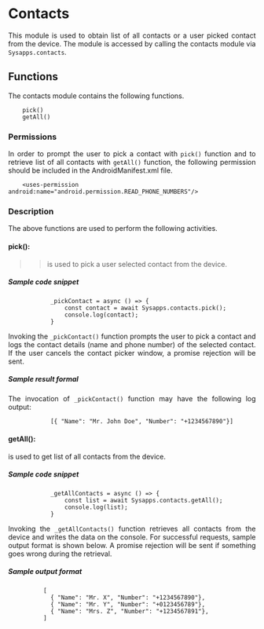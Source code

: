 # Contacts
<p style = "text-align: justify">This module is used to obtain list of all contacts or a user picked contact from the device. The module is accessed by calling the contacts module via <code>Sysapps.contacts</code>.</p> 

## Functions
<p style = "text-align: justify">The contacts module contains the following functions.</p>

``` 
    pick()
    getAll()
```

### Permissions
<p style = "text-align: justify">In order to prompt the user to pick a contact with <code>pick()</code>  function and to retrieve list of all contacts with <code>getAll()</code> function, the following permission should be included in the AndroidManifest.xml file.</p>

 ```    <uses-permission android:name="android.permission.READ_PHONE_NUMBERS"/>```

### Description
<p style = "text-align: justify">The above functions are used to perform the following activities.</p>

#### pick(): 

> ><p style = "text-align: justify">is used to pick a user selected contact from the device.</p>

##### Sample code snippet

``` 
            _pickContact = async () => {
                const contact = await Sysapps.contacts.pick();
                console.log(contact);
            } 
```

<p style = "text-align: justify">Invoking the <code>_pickContact()</code> function prompts the user to pick a contact and logs the contact details (name and phone number) of the selected contact. If the user cancels the contact picker window, a promise rejection will be sent.</p>


##### Sample result formal
<p style = "text-align: justify">The invocation of <code>_pickContact()</code> function may have the following log output:</p>

``` 
            [{ "Name": "Mr. John Doe", "Number": "+1234567890"}]
```

#### getAll(): 

<p style = "text-align: justify">is used to get list of all contacts from the device.</p>

##### Sample code snippet

``` 
            _getAllContacts = async () => {
                const list = await Sysapps.contacts.getAll();
                console.log(list);
            } 
```

<p style = "text-align: justify">Invoking the <code>_getAllContacts()</code> function retrieves all contacts from the device and writes the data on the console. For successful requests, sample output format is shown below. A promise rejection will be sent if something goes wrong during the retrieval.</p>

##### Sample output format

``` 
          [
          	{ "Name": "Mr. X", "Number": "+1234567890"},
          	{ "Name": "Mr. Y", "Number": "+0123456789"},
          	{ "Name": "Mrs. Z", "Number": "+1234567891"},
          ]
```
